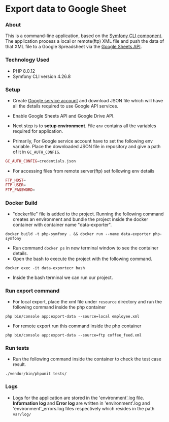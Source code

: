 # Export data to Google Sheet

### About

This is a command-line application, based on the [Symfony CLI component](https://symfony.com/doc/current/components/console.html). The application process a local or remote(ftp) XML file and push the data of that XML file to a Google Spreadsheet via the [Google Sheets API](https://developers.google.com/sheets/).

### Technology Used

* PHP 8.0.12
* Symfony CLI version 4.26.8
  
### Setup

* Create [Google service account](https://support.google.com/a/answer/7378726?hl=en) and download JSON file which will have all the details required to use Google API services.

* Enable Google Sheets API and Google Drive API.

* Next step is to **setup environment**. File `env` contains all the variables required for application.

* Primarily, For Google service account have to set the following env variable. Place the downloaded JSON file in repository and give a path of it in `GC_AUTH_CONFIG`.

```php
GC_AUTH_CONFIG=credentials.json
```

* For accessing files from remote server(ftp) set following env details

```php
FTP_HOST=
FTP_USER=
FTP_PASSWORD=
```

### Docker Build

* "dockerfile" file is added to the project. Running the following command creates an environment and bundle the project inside the docker container with container name "data-exporter".

```
docker build -t php-symfony . && docker run --name data-exporter php-symfony
```

* Run command `docker ps` in new terminal window to see the container details.
* Open the bash to execute the project with the following command.

```
docker exec -it data-exportecr bash
```
* Inside the bash terminal we can run our project.

### Run export command

* For local export, place the xml file under `resource` directory and run the following command inside the php container

```
php bin/console app:export-data --source=local employee.xml
```

* For remote export run this command inside the php container

```
php bin/console app:export-data --source=ftp coffee_feed.xml
```


### Run tests

* Run the following command inside the container to check the test case result.

```
./vendor/bin/phpunit tests/
```

### Logs

* Logs for the application are stored in the 'environment'.log file. **Information log** and **Error log** are written in 'environment'.log and 'environment'_errors.log files respectively which resides in the path `var/log/`


